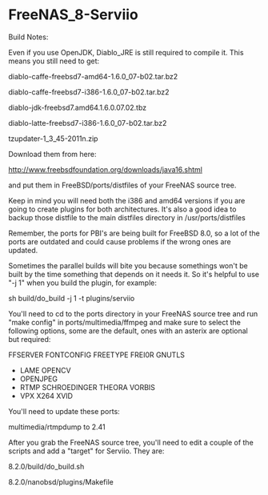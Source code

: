 FreeNAS_8-Serviio
=====================

Build Notes:

Even if you use OpenJDK, Diablo_JRE is still required to compile it.
This means you still need to get:

diablo-caffe-freebsd7-amd64-1.6.0_07-b02.tar.bz2

diablo-caffe-freebsd7-i386-1.6.0_07-b02.tar.bz2

diablo-jdk-freebsd7.amd64.1.6.0.07.02.tbz

diablo-latte-freebsd7-i386-1.6.0_07-b02.tar.bz2

tzupdater-1_3_45-2011n.zip

Download them from here:

http://www.freebsdfoundation.org/downloads/java16.shtml

and put them in FreeBSD/ports/distfiles of your FreeNAS source tree.

Keep in mind you will need both the i386 and amd64 versions
if you are going to create plugins for both architectures.
It's also a good idea to backup those distfile to the main distfiles
directory in /usr/ports/distfiles

Remember, the ports for PBI's are being built for FreeBSD 8.0,
so a lot of the ports are outdated and could cause problems if the
wrong ones are updated.

Sometimes the parallel builds will bite you because somethings won't
be built by the time something that depends on it needs it. So it's
helpful to use "-j 1" when you build the plugin, for example:

sh build/do_build -j 1 -t plugins/serviio

You'll need to cd to the ports directory in your FreeNAS source tree
and run "make config" in ports/multimedia/ffmpeg and make sure to
select the following options, some are the default, ones with an
asterix are optional but required:

FFSERVER
FONTCONFIG
FREETYPE
FREI0R
GNUTLS
* LAME
OPENCV
* OPENJPEG
* RTMP
SCHROEDINGER
THEORA
VORBIS
* VPX
X264
XVID

You'll need to update these ports:

multimedia/rtmpdump to 2.41


After you grab the FreeNAS source tree, you'll need to edit a
couple of the scripts and add a "target" for Serviio. They are:

8.2.0/build/do_build.sh

8.2.0/nanobsd/plugins/Makefile
